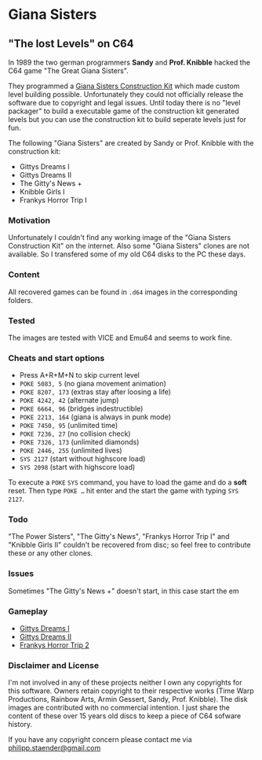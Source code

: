 # Giana Sisters
## "The lost Levels" on C64

In 1989 the two german programmers **Sandy** and **Prof. Knibble** hacked the C64 game "The Great Giana Sisters".

They programmed a [Giana Sisters Construction Kit](http://www.c64-wiki.de/index.php/Das_Gianna-Sisters_Construction-Kit) which made custom level building possible. Unfortunately they could not officially release the software due to copyright and legal issues. Until today there is no "level packager" to build a executable game of the construction kit generated levels but you can use the construction kit to build seperate levels just for fun.

The following "Giana Sisters" are created by Sandy or Prof. Knibble with the construction kit:

  * Gittys Dreams I
  * Gittys Dreams II
  * The Gitty's News +
  * Knibble Girls I
  * Frankys Horror Trip I

### Motivation

Unfortunately I couldn't find any working image of the "Giana Sisters Construction Kit" on the internet. Also some "Giana Sisters" clones are not available. So I transfered some of my old C64 disks to the PC these days.  

### Content

All recovered games can be found in `.d64` images in the corresponding folders.

### Tested

The images are tested with VICE and Emu64 and seems to work fine.

### Cheats and start options

  * Press A+R+M+N to skip current level
  * `POKE 5083, 5` (no giana movement animation)
  * `POKE 8207, 173` (extras stay after loosing a life)
  * `POKE 4242, 42` (alternate jump) 
  * `POKE 6664, 96` (bridges indestructible)
  * `POKE 2213, 164` (giana is always in punk mode)
  * `POKE 7450, 95` (unlimited time)
  * `POKE 7236, 27` (no collision check)
  * `POKE 7326, 173` (unlimited diamonds)
  * `POKE 2446, 255` (unlimited lives)
  * `SYS 2127` (start without highscore load)
  * `SYS 2098` (start with highscore load)

To execute a `POKE` `SYS` command, you have to load the game and do a **soft** reset. Then type `POKE …` hit enter and the start the game with typing `SYS 2127`.

### Todo

"The Power Sisters", "The Gitty's News", "Frankys Horror Trip I" and "Knibble Girls II" couldn't be recovered from disc; so feel free to contribute these or any other clones.

### Issues

Sometimes "The Gitty's News +" doesn't start, in this case start the em

### Gameplay

  * [Gittys Dreams I](https://www.youtube.com/watch?v=SsZpNDQa5AM)
  * [Gittys Dreams II](https://www.youtube.com/watch?v=HCONoKg4s-Q)
  * [Frankys Horror Trip 2](https://www.youtube.com/watch?v=j_uVOEuHIxk)

### Disclaimer and License

I'm not involved in any of these projects neither I own any copyrights for this software. Owners retain copyright to their respective works (Time Warp Productions, Rainbow Arts, Armin Gessert, Sandy, Prof. Knibble). The disk images are contributed with no commercial intention. I just share the content of these over 15 years old discs to keep a piece of C64 sofware history.

If you have any copyright concern please contact me via [philipp.staender@gmail.com](mailto:philipp.staender@gmail.com)  
